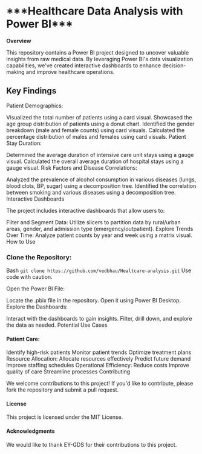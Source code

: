 <h1>***Healthcare Data Analysis with Power BI***</h1>

**Overview**

This repository contains a Power BI project designed to uncover valuable insights from raw medical data. By leveraging Power BI's data visualization capabilities, we've created interactive dashboards to enhance decision-making and improve healthcare operations.

<h2>Key Findings</h2>

Patient Demographics:

Visualized the total number of patients using a card visual.
Showcased the age group distribution of patients using a donut chart.
Identified the gender breakdown (male and female counts) using card visuals.
Calculated the percentage distribution of males and females using card visuals.
Patient Stay Duration:

Determined the average duration of intensive care unit stays using a gauge visual.
Calculated the overall average duration of hospital stays using a gauge visual.
Risk Factors and Disease Correlations:

Analyzed the prevalence of alcohol consumption in various diseases (lungs, blood clots, BP, sugar) using a decomposition tree.
Identified the correlation between smoking and various diseases using a decomposition tree.
Interactive Dashboards

The project includes interactive dashboards that allow users to:

Filter and Segment Data: Utilize slicers to partition data by rural/urban areas, gender, and admission type (emergency/outpatient).
Explore Trends Over Time: Analyze patient counts by year and week using a matrix visual.
How to Use

<h3>Clone the Repository:</h3>

Bash
``git clone https://github.com/vedbhau/Healtcare-analysis.git``
Use code with caution.

Open the Power BI File:

Locate the .pbix file in the repository.
Open it using Power BI Desktop.
Explore the Dashboards:

Interact with the dashboards to gain insights.
Filter, drill down, and explore the data as needed.
Potential Use Cases

<h4>Patient Care:</h4>
Identify high-risk patients
Monitor patient trends
Optimize treatment plans
Resource Allocation:
Allocate resources effectively
Predict future demand
Improve staffing schedules
Operational Efficiency:
Reduce costs
Improve quality of care
Streamline processes
Contributing



We welcome contributions to this project! If you'd like to contribute, please fork the repository and submit a pull request.   

<h4>License</h4>

This project is licensed under the MIT License.   

<h4>Acknowledgments</h4>

We would like to thank EY-GDS for their contributions to this project.



